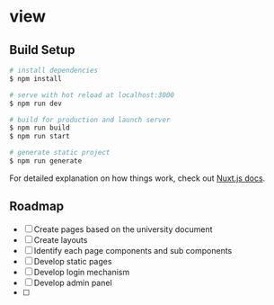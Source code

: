 # view

## Build Setup

```bash
# install dependencies
$ npm install

# serve with hot reload at localhost:3000
$ npm run dev

# build for production and launch server
$ npm run build
$ npm run start

# generate static project
$ npm run generate
```

For detailed explanation on how things work, check out [Nuxt.js docs](https://nuxtjs.org).

## Roadmap

- [ ] Create pages based on the university document
- [ ] Create layouts 
- [ ] Identify each page components and sub components
- [ ] Develop static pages
- [ ] Develop login mechanism
- [ ] Develop admin panel
- [ ] 
